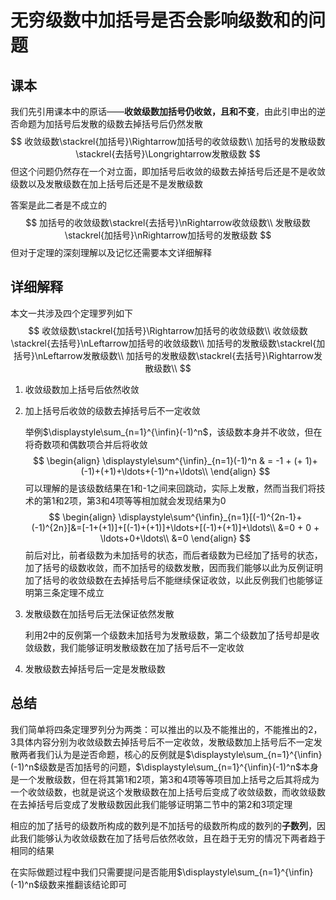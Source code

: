# 无穷级数中加括号是否会影响级数和的问题

## 课本

我们先引用课本中的原话——**收敛级数加括号仍收敛，且和不变**，由此引申出的逆否命题为加括号后发散的级数去掉括号后仍然发散
$$
收敛级数\stackrel{加括号}\Rightarrow加括号的收敛级数\\
加括号的发散级数\stackrel{去括号}\Longrightarrow发散级数
$$
但这个问题仍然存在一个对立面，即加括号后收敛的级数去掉括号后还是不是收敛级数以及发散级数在加上括号后还是不是发散级数

答案是此二者是不成立的
$$
加括号的收敛级数\stackrel{去括号}\nRightarrow收敛级数\\
发散级数\stackrel{加括号}\nRightarrow加括号的发散级数
$$
但对于定理的深刻理解以及记忆还需要本文详细解释

## 详细解释

本文一共涉及四个定理罗列如下
$$
收敛级数\stackrel{加括号}\Rightarrow加括号的收敛级数\\
收敛级数\stackrel{去括号}\nLeftarrow加括号的收敛级数\\
加括号的发散级数\stackrel{加括号}\nLeftarrow发散级数\\
加括号的发散级数\stackrel{去括号}\Rightarrow发散级数\\
$$

1. 收敛级数加上括号后依然收敛

2. 加上括号后收敛的级数去掉括号后不一定收敛

   举例$\displaystyle\sum_{n=1}^{\infin}(-1)^n$，该级数本身并不收敛，但在将奇数项和偶数项合并后将收敛
   $$
   \begin{align}
   \displaystyle\sum^{\infin}_{n=1}(-1)^n & = -1 + (+ 1)+(-1)+(+1)+\ldots+(-1)^n+\ldots\\
   \end{align}
   $$
   可以理解的是该级数结果在1和-1之间来回跳动，实际上发散，然而当我们将技术的第1和2项，第3和4项等等相加就会发现结果为0
   $$
   \begin{align}
   \displaystyle\sum^{\infin}_{n=1}[(-1)^{2n-1}+(-1)^{2n}]&=[-1+(+1)]+[(-1)+(+1)]+\ldots+[(-1)+(+1)]+\ldots\\
   &=0 + 0 + \ldots+0+\ldots\\
   &=0
   \end{align}
   $$
   前后对比，前者级数为未加括号的状态，而后者级数为已经加了括号的状态，加了括号的级数收敛，而不加括号的级数发散，因而我们能够以此为反例证明加了括号的收敛级数在去掉括号后不能继续保证收敛，以此反例我们也能够证明第三条定理不成立

3. 发散级数在加括号后无法保证依然发散

   利用2中的反例第一个级数未加括号为发散级数，第二个级数加了括号却是收敛级数，我们能够证明发散级数在加了括号后不一定收敛

4. 发散级数去掉括号后一定是发散级数

## 总结

我们简单将四条定理罗列分为两类：可以推出的以及不能推出的，不能推出的2，3具体内容分别为收敛级数去掉括号后不一定收敛，发散级数加上括号后不一定发散两者我们认为是逆否命题，核心的反例就是$\displaystyle\sum_{n=1}^{\infin}(-1)^n$级数是否加括号的问题，$\displaystyle\sum_{n=1}^{\infin}(-1)^n$本身是一个发散级数，但在将其第1和2项，第3和4项等等项目加上括号之后其将成为一个收敛级数，也就是说这个发散级数在加上括号后变成了收敛级数，而收敛级数在去掉括号后变成了发散级数因此我们能够证明第二节中的第2和3项定理

相应的加了括号的级数所构成的数列是不加括号的级数所构成的数列的**子数列**，因此我们能够认为收敛级数在加了括号后依然收敛，且在趋于无穷的情况下两者趋于相同的结果

在实际做题过程中我们只需要提问是否能用$\displaystyle\sum_{n=1}^{\infin}(-1)^n$级数来推翻该结论即可